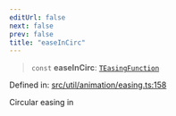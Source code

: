 ```yaml
---
editUrl: false
next: false
prev: false
title: "easeInCirc"
---
```


> `const` **easeInCirc**: [`TEasingFunction`](/api/fabric/namespaces/util/type-aliases/teasingfunction/)

Defined in: [src/util/animation/easing.ts:158](https://github.com/fabricjs/fabric.js/blob/8748628df7e9de00ba77413bfc3ad9e9fe9d4f30/src/util/animation/easing.ts#L158)

Circular easing in

